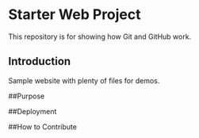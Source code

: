 # Starter Web Project

This repository is for showing how Git and GitHub work.

## Introduction

Sample website with plenty of files for demos.

##Purpose

##Deployment

##How to Contribute
